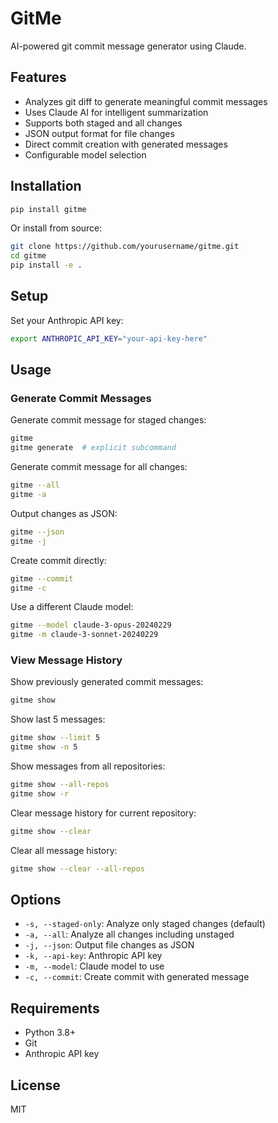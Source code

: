 # GitMe

AI-powered git commit message generator using Claude.

## Features

- Analyzes git diff to generate meaningful commit messages
- Uses Claude AI for intelligent summarization
- Supports both staged and all changes
- JSON output format for file changes
- Direct commit creation with generated messages
- Configurable model selection

## Installation

```bash
pip install gitme
```

Or install from source:

```bash
git clone https://github.com/yourusername/gitme.git
cd gitme
pip install -e .
```

## Setup

Set your Anthropic API key:

```bash
export ANTHROPIC_API_KEY="your-api-key-here"
```

## Usage

### Generate Commit Messages

Generate commit message for staged changes:
```bash
gitme
gitme generate  # explicit subcommand
```

Generate commit message for all changes:
```bash
gitme --all
gitme -a
```

Output changes as JSON:
```bash
gitme --json
gitme -j
```

Create commit directly:
```bash
gitme --commit
gitme -c
```

Use a different Claude model:
```bash
gitme --model claude-3-opus-20240229
gitme -m claude-3-sonnet-20240229
```

### View Message History

Show previously generated commit messages:
```bash
gitme show
```

Show last 5 messages:
```bash
gitme show --limit 5
gitme show -n 5
```

Show messages from all repositories:
```bash
gitme show --all-repos
gitme show -r
```

Clear message history for current repository:
```bash
gitme show --clear
```

Clear all message history:
```bash
gitme show --clear --all-repos
```

## Options

- `-s, --staged-only`: Analyze only staged changes (default)
- `-a, --all`: Analyze all changes including unstaged
- `-j, --json`: Output file changes as JSON
- `-k, --api-key`: Anthropic API key
- `-m, --model`: Claude model to use
- `-c, --commit`: Create commit with generated message

## Requirements

- Python 3.8+
- Git
- Anthropic API key

## License

MIT
